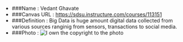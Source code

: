 - ###Name :  Vedant Ghavate
- ###Canvas URL : https://sdsu.instructure.com/courses/113151
- ###Definition : Big Data is huge amount digital data collected from various sources ranginig from sensors, transactions to social media. 
- ###Photo : ![I own the copyright to the photo](https://user-images.githubusercontent.com/112522624/187811812-46f68f7b-e933-4b0e-9da1-d398ee7e2724.jpg)
